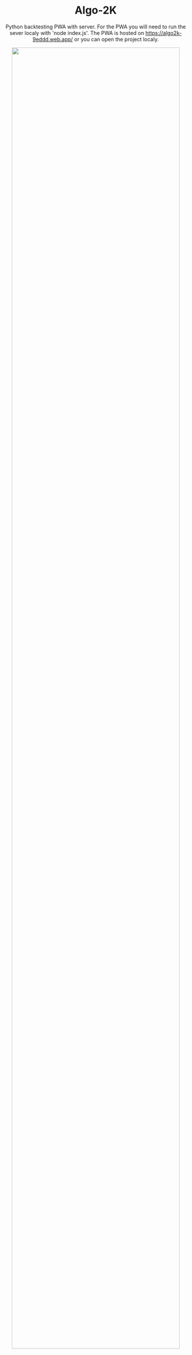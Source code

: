 
<div align="center">
<h1> Algo-2K </h1>


Python backtesting PWA with server. For the PWA you will need to run the sever localy with 'node index.js'. The PWA is hosted on https://algo2k-9eddd.web.app/ or you can open the project localy. 
</div>

<p align="center">
  <img width="95%" src="https://github.com/wisespira/Algo-2K/blob/master/b6040184%20Algo%20Poster.png">
</p>
